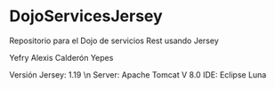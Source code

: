 # DojoServicesJersey
Repositorio para el Dojo de servicios Rest usando Jersey

Yefry Alexis Calderón Yepes

Versión Jersey: 1.19 \n
Server: Apache Tomcat V 8.0
IDE: Eclipse Luna
